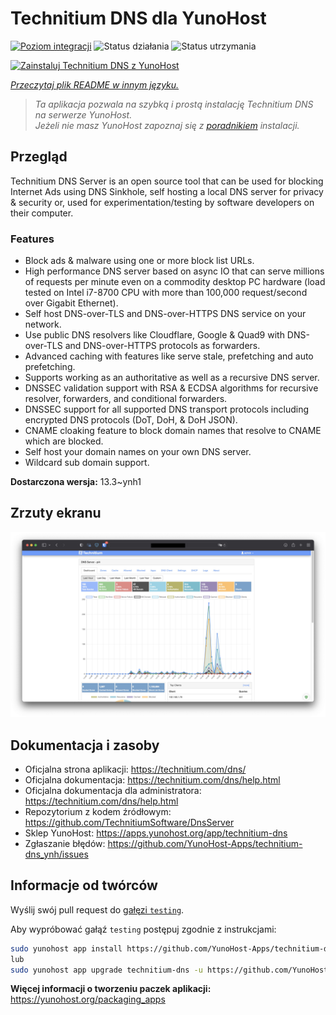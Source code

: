 <!--
To README zostało automatycznie wygenerowane przez <https://github.com/YunoHost/apps/tree/master/tools/readme_generator>
Nie powinno być ono edytowane ręcznie.
-->

# Technitium DNS dla YunoHost

[![Poziom integracji](https://apps.yunohost.org/badge/integration/technitium-dns)](https://ci-apps.yunohost.org/ci/apps/technitium-dns/)
![Status działania](https://apps.yunohost.org/badge/state/technitium-dns)
![Status utrzymania](https://apps.yunohost.org/badge/maintained/technitium-dns)

[![Zainstaluj Technitium DNS z YunoHost](https://install-app.yunohost.org/install-with-yunohost.svg)](https://install-app.yunohost.org/?app=technitium-dns)

*[Przeczytaj plik README w innym języku.](./ALL_README.md)*

> *Ta aplikacja pozwala na szybką i prostą instalację Technitium DNS na serwerze YunoHost.*  
> *Jeżeli nie masz YunoHost zapoznaj się z [poradnikiem](https://yunohost.org/install) instalacji.*

## Przegląd

Technitium DNS Server is an open source tool that can be used for blocking Internet Ads using DNS Sinkhole, self hosting a local DNS server for privacy & security or, used for experimentation/testing by software developers on their computer.

### Features

- Block ads & malware using one or more block list URLs.
- High performance DNS server based on async IO that can serve millions of requests per minute even on a commodity desktop PC hardware (load tested on Intel i7-8700 CPU with more than 100,000 request/second over Gigabit Ethernet).
- Self host DNS-over-TLS and DNS-over-HTTPS DNS service on your network.
- Use public DNS resolvers like Cloudflare, Google & Quad9 with DNS-over-TLS and DNS-over-HTTPS protocols as forwarders.
- Advanced caching with features like serve stale, prefetching and auto prefetching.
- Supports working as an authoritative as well as a recursive DNS server.
- DNSSEC validation support with RSA & ECDSA algorithms for recursive resolver, forwarders, and conditional forwarders.
- DNSSEC support for all supported DNS transport protocols including encrypted DNS protocols (DoT, DoH, & DoH JSON).
- CNAME cloaking feature to block domain names that resolve to CNAME which are blocked.
- Self host your domain names on your own DNS server.
- Wildcard sub domain support.


**Dostarczona wersja:** 13.3~ynh1

## Zrzuty ekranu

![Zrzut ekranu z Technitium DNS](./doc/screenshots/screenshot.png)

## Dokumentacja i zasoby

- Oficjalna strona aplikacji: <https://technitium.com/dns/>
- Oficjalna dokumentacja: <https://technitium.com/dns/help.html>
- Oficjalna dokumentacja dla administratora: <https://technitium.com/dns/help.html>
- Repozytorium z kodem źródłowym: <https://github.com/TechnitiumSoftware/DnsServer>
- Sklep YunoHost: <https://apps.yunohost.org/app/technitium-dns>
- Zgłaszanie błędów: <https://github.com/YunoHost-Apps/technitium-dns_ynh/issues>

## Informacje od twórców

Wyślij swój pull request do [gałęzi `testing`](https://github.com/YunoHost-Apps/technitium-dns_ynh/tree/testing).

Aby wypróbować gałąź `testing` postępuj zgodnie z instrukcjami:

```bash
sudo yunohost app install https://github.com/YunoHost-Apps/technitium-dns_ynh/tree/testing --debug
lub
sudo yunohost app upgrade technitium-dns -u https://github.com/YunoHost-Apps/technitium-dns_ynh/tree/testing --debug
```

**Więcej informacji o tworzeniu paczek aplikacji:** <https://yunohost.org/packaging_apps>
